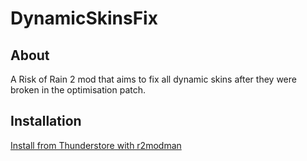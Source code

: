 # DynamicSkinsFix

## About

A Risk of Rain 2 mod that aims to fix all dynamic skins after they were broken in the optimisation patch.

## Installation

[Install from Thunderstore with r2modman](https://thunderstore.io/package/mwmw/DynamicSkinsFix/)
